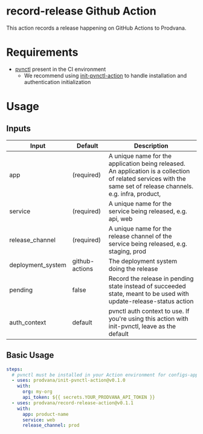# record-release Github Action

This action records a release happening on GitHub Actions to Prodvana.


# Requirements
- [pvnctl](https://github.com/prodvana/pvnctl) present in the CI environment
  - We recommend using [init-pvnctl-action](https://github.com/prodvana/init-pvnctl-action) to handle installation and authentication initialization

# Usage

## Inputs

| Input             | Default        | Description                                                                                                                                              |
| ----------------- | -------------- | -------------------------------------------------------------------------------------------------------------------------------------------------------- |
| app               | (required)     | A unique name for the application being released. An application is a collection of related services with the same set of release channels. e.g. infra, product, <company name>     |
| service           | (required)     | A unique name for the service being released, e.g. api, web                                                                                              |
| release_channel   | (required)     | A unique name for the release channel of the service being released, e.g. staging, prod                                                                  |
| deployment_system | github-actions | The deployment system doing the release                                                                                                                  |
| pending           | false          | Record the release in pending state instead of succeeded state, meant to be used with update-release-status action                                       |
| auth_context      | default        | pvnctl auth context to use. If you're using this action with init-pvnctl, leave as the default                                                           |


## Basic Usage

```yaml
steps:
  # pvnctl must be installed in your Action environment for configs-apply
  - uses: prodvana/init-pvnctl-action@v0.1.0
    with:
      org: my-org
      api_token: ${{ secrets.YOUR_PRODVANA_API_TOKEN }}
  - uses: prodvana/record-release-action@v0.1.1
    with:
      app: product-name
      service: web
      release_channel: prod
```